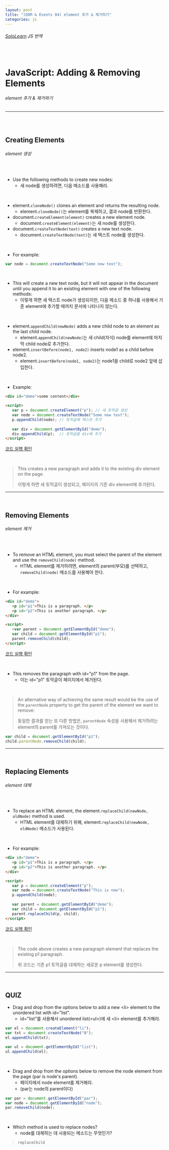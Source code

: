```yaml
---
layout: post
title: "(DOM & Events 04) element 추가 & 제거하기"
categories: js
---
```


###### [SoloLearn](https://www.sololearn.com/) JS 번역

<br>

# JavaScript: Adding & Removing Elements

###### element 추가 & 제거하기

------

<br>

<br>

## Creating Elements

###### element 생성

<br>

- Use the following methods to create new nodes:
  - 새 node를 생성하려면, 다음 메소드를 사용해라.

<br>

- element.`cloneNode()` clones an element and returns the resulting node.
  - element.`cloneNode()`는 element를 복제하고, 결과 node를 반환한다.
- document.`createElement(element)` creates a new element node.
  - document.`createElement(element)`는 새 node를 생성한다.
- document.`createTextNode(text)` creates a new text node.
  - document.`createTextNode(text)`는 새 텍스트 node를 생성한다.

<br>

- For example:

```js
var node = document.createTextNode("Some new text");
```

<br>

- This will create a new text node, but it will not appear in the document until you append it to an existing element with one of the following methods:
  - 이렇게 하면 새 텍스트 node가 생성되지만, 다음 메소드 중 하나를 사용해서 기존 element에 추가할 때까지 문서에 나타나지 않는다.

<br>

- element.`appendChild(newNode)` adds a new child node to an element as the last child node.
  - element.`appendChild(newNode)`는 새 child(자식) node를 element에 마지막 child node로 추가한다.
- element.`insertBefore(node1, node2)` inserts node1 as a child before node2.
  - element.`insertBefore(node1, node2)`는 node1을 child로 node2 앞에 삽입한다.

<br>

- Example:

```html
<div id="demo">some content</div>

<script>
   var p = document.createElement("p");	// 새 토막글 생성
   var node = document.createTextNode("Some new text");
   p.appendChild(node);	// 토막글에 텍스트 추가
   
   var div = document.getElementById("demo");
   div.appendChild(p);	// 토막글을 div에 추가
</script>
```

[코드 실행 확인](https://code.sololearn.com/958/#js)

<br>

> This creates a new paragraph and adds it to the existing div element on the page.
>
> 이렇게 하면 새 토막글이 생성되고, 페이지의 기존 div element에 추가된다.

------

<br>

## Removing Elements

###### element 제거

<br>

- To remove an HTML element, you must select the parent of the element and use the `removeChild(node)` method.
  - HTML element를 제거하려면, element의 parent(부모)를 선택하고, `removeChild(node)` 메소드를 사용해야 한다.

<br>

- For example:

```html
<div id="demo">
   <p id="p1">This is a paragraph. </p>
   <p id="p2">This is another paragraph. </p>
</div>

<script>
   <var parent = document.getElementById("demo");
   var child = document.getElementById("p1");
   parent.removeChild(child);
</script>
```

[코드 실행 확인](https://code.sololearn.com/959/#js)

<br>

- This removes the paragraph with id="p1" from the page.
  - 이는 id="p1" 토막글이 페이지에서 제거된다.

<br>

> An alternative way of achieving the same result would be the use of the `parentNode` property to get the parent of the element we want to remove:
>
> 동일한 결과를 얻는 또 다른 방법은, `parentNode` 속성을 사용해서 제거하려는 element의 parent를 가져오는 것이다.

```js
var child = document.getElementById("p1");
child.parentNode.removeChild(child);
```

------

<br>

## Replacing Elements

###### element 대체

<br>

- To replace an HTML element, the element.`replaceChild(newNode, oldNode)` method is used.
  - HTML element를 대체하기 위해, element.`replaceChild(newNode, oldNode)` 메소드가 사용된다.

<br>

- For example:

```html
<div id="demo">
   <p id="p1">This is a paragraph. </p>
   <p id="p2">This is another paragraph. </p>
</div>

<script>
   var p = document.createElement("p");
   var node = document.createTextNode("This is new");
   p.appendChild(node);
   
   var parent = document.getElementById("demo");
   var child = document.getElementById("p1");
   parent.replaceChild(p, child);
</script>
```

[코드 실행 확인](https://code.sololearn.com/960/#js)

<br>

> The code above creates a new paragraph element that replaces the existing p1 paragraph.
>
> 위 코드는 기존 p1 토막글을 대체하는 새로운 p element를 생성한다.

------

<br>

## QUIZ

- Drag and drop from the options below to add a new \<li> element to the unordered list with id="list".
  - id="list"를 사용해서 unordered list(\<ul>)에 새 \<li> element를 추가해라.

```js
var el = document.createElement("li");
var txt = document.createTextNode("B");
el.appendChild(txt);

var ul = document.getElementById("list");
ul.appendChild(el);
```

<br>

- Drag and drop from the options below to remove the node element from the page (par is node's parent).
  - 페이지에서 node element를 제거해라.
  - (par는 node의 parent이다)

```js
var par = document.getElementById("par");
var node = document.getElementById("node");
par.removeChild(node);
```

<br>

- Which method is used to replace nodes?
  - node를 대체하는 데 사용되는 메소드는 무엇인가?

> `replaceChild`

<br>